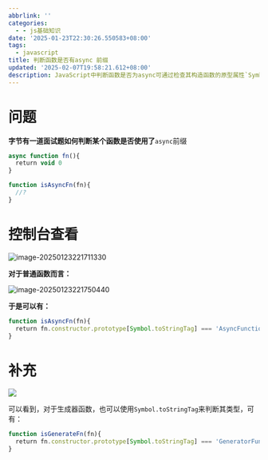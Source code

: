 ```yaml
---
abbrlink: ''
categories:
  - - js基础知识
date: '2025-01-23T22:30:26.550583+08:00'
tags:
  - javascript
title: 判断函数是否有async 前缀
updated: '2025-02-07T19:58:21.612+08:00'
description: JavaScript中判断函数是否为async可通过检查其构造函数的原型属性`Symbol.toStringTag`是否为'AsyncFunction'实现，例如`fn.constructor.prototype[Symbol.toStringTag] === 'AsyncFunction'`。类似原理也可用于识别生成器函数（检查'GeneratorFunction'属性），该方法基于对象内部标识精准区分各函数类型。
---
```

# 问题

**字节有一道面试题如何判断某个函数是否使用了**`async`前缀

```js
async function fn(){
  return void 0
}

function isAsyncFn(fn){
  //?
}
```

# 控制台查看

![image-20250123221711330](https://static.zerotower.cn/images/2025/01/04e70ffc1a65351df1bcbc863fb3ff02.webp)

**对于普通函数而言：**

![image-20250123221750440](https://static.zerotower.cn/images/2025/01/16d79d467b2cde16c4f514dbfd9eb1d1.webp)

**于是可以有：**

```js
function isAsyncFn(fn){
  return fn.constructor.prototype[Symbol.toStringTag] === 'AsyncFunction'
}
```

# 补充

![](https://static.zerotower.cn/images/2025/02/10ff6714280baf4574169b8406a0b0c4.webp)

可以看到，对于生成器函数，也可以使用`Symbol.toStringTag`来判断其类型，可有：

```js
function isGenerateFn(fn){
  return fn.constructor.prototype[Symbol.toStringTag] === 'GeneratorFunction'
}
```

```js

```

